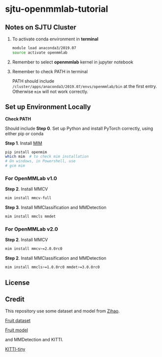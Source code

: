 # sjtu-openmmlab-tutorial

## Notes on SJTU Cluster

1. To activate conda environment in **terminal**

    ```sh
    module load anaconda3/2019.07
    source activate openmmlab
    ```

2. Remember to select **openmmlab** kernel in jupyter notebook

3. Remember to check PATH in terminal

    PATH should include `/cluster/apps/anaconda3/2019.07/envs/openmmlab/bin` at the first entry.
    Otherwise `mim` will not work correctly.

## Set up Environment Locally

**Check PATH**

Should include
**Step 0**. Set up Python and install PyTorch correctly, using either pip or conda

**Step 1**. Install [MIM](https://github.com/open-mmlab/mim)

```sh
pip install openmim
which mim  # to check mim installation
# On windows, in Powershell, use
# gcm mim
```

### For OpenMMLab v1.0

**Step 2**. Install MMCV

```sh
mim install mmcv-full
```

**Step 3**. Install MMClassification and MMDetection

```sh
mim install mmcls mmdet
```

### For OpenMMLab v2.0

**Step 2**. Install MMCV

```sh
mim install mmcv>=2.0.0rc0
```

**Step 2**. Install MMClassification and MMDetection

```sh
mim install mmcls>=1.0.0rc0 mmdet>=3.0.0rc0
```

## License

## Credit

This repository use some dataset and model from [Zihao](https://github.com/TommyZihao/MMClassification_Tutorials).

[Fruit dataset](https://zihao-openmmlab.obs.myhuaweicloud.com/20220716-mmclassification/dataset/fruit30/fruit30_split.zip)

[Fruit model](https://zihao-openmmlab.obs.myhuaweicloud.com/20220716-mmclassification/checkpoints/fruit30_mmcls/fruit30_mmcls.pth)

and MMDetection and KITTI.

[KITTI-tiny](https://download.openmmlab.com/mmdetection/data/kitti_tiny.zip)